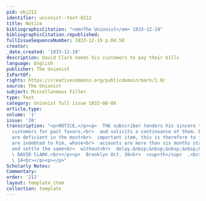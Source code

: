 ```yaml
---
pid: obj212
identifier: unionist--text-0212
title: Notice
bibliographicCitation: "<em>The Unionist</em> 1833-12-19"
bibliographicCitation.republished: 
fullIssueSequenceNumber: 1833-12-19 p.04.58
creator: 
_date.created: '1833-12-19'
description: David Clark needs his customers to pay their bills
language: English
publisher: The Unionist
IsPartOf: 
rights: https://creativecommons.org/publicdomain/mark/1.0/
source: The Unionist
subject: Miscellaneous Filler
type: Text
category: Unionist full issue 1833-08-08
article.type: 
volume: '1'
issue: '20'
transcription: "<p>NOTICE,</p><p>  THE subscriber tenders his sincere thanks to his
  customers for past favors,<br>  and solicits a continuance of them. But as many
  are deficient in the most<br>  important item, this is therefore to invite all who
  are indebted to him, whose<br>  accounts are more than six months standing, to call
  and settle the same<br>  without<br>  delay.&nbsp;&nbsp;&nbsp;&nbsp;&nbsp;&nbsp;&nbsp;&nbsp;&nbsp;&nbsp;&nbsp;&nbsp;&nbsp;&nbsp;&nbsp;&nbsp;&nbsp;&nbsp;&nbsp;&nbsp;<br>
  \ DAVID CLARK.<br></p><p>  Brooklyn Oct. 30<br>  <sup>th</sup>  ,<br>  1833&nbsp;&nbsp;&nbsp;&nbsp;&nbsp;&nbsp;&nbsp;&nbsp;&nbsp;&nbsp;&nbsp;&nbsp;&nbsp;&nbsp;&nbsp;&nbsp;&nbsp;&nbsp;&nbsp;&nbsp;&nbsp;&nbsp;&nbsp;&nbsp;&nbsp;&nbsp;&nbsp;&nbsp;&nbsp;&nbsp;&nbsp;&nbsp;&nbsp;&nbsp;&nbsp;&nbsp;&nbsp;&nbsp;&nbsp;&nbsp;&nbsp;&nbsp;&nbsp;&nbsp;&nbsp;&nbsp;&nbsp;&nbsp;&nbsp;&nbsp;&nbsp;&nbsp;&nbsp;&nbsp;&nbsp;&nbsp;<br>
  \ 14<br></p><p></p>"
Scholarly Notes: 
Commentary: 
order: '211'
layout: template_item
collection: template
---
```


